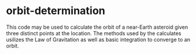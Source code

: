 # orbit-determination
This code may be used to calculate the orbit of a near-Earth asteroid given three distinct points at the location. The methods used by the calculates usilizes the Law of Gravitation as well as basic integration to converge to an orbit.
